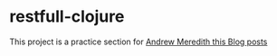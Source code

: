 # restfull-clojure

This project is a practice section for [Andrew Meredith this Blog posts](https://kendru.github.io/restful-clojure/2014/02/16/writing-a-restful-web-service-in-clojure-part-1-setup/)
